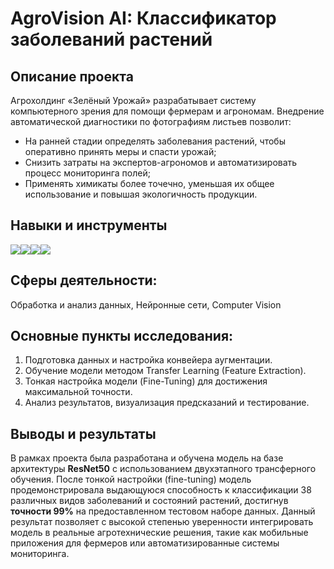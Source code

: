 # AgroVision AI: Классификатор заболеваний растений

## Описание проекта
Агрохолдинг «Зелёный Урожай» разрабатывает систему компьютерного зрения для помощи фермерам и агрономам. Внедрение автоматической диагностики по фотографиям листьев позволит:

- На ранней стадии определять заболевания растений, чтобы оперативно принять меры и спасти урожай;
- Снизить затраты на экспертов-агрономов и автоматизировать процесс мониторинга полей;
- Применять химикаты более точечно, уменьшая их общее использование и повышая экологичность продукции.

## Навыки и инструменты
<img src="https://img.shields.io/badge/PyTorch-black?style=flat-square&logo=pytorch&logoColor=orange"/><img src="https://img.shields.io/badge/Pandas-black?style=flat-square&logo=pandas&logoColor=orange"/><img src="https://img.shields.io/badge/NumPy-black?style=flat-square&logo=numpy&logoColor=blue"/><img src="https://img.shields.io/badge/Matplotlib-black?style=flat-square&logo=matplotlib&logoColor=white"/>

## Сферы деятельности:
Обработка и анализ данных, Нейронные сети, Computer Vision

## Основные пункты исследования:
1.  Подготовка данных и настройка конвейера аугментации.
2.  Обучение модели методом Transfer Learning (Feature Extraction).
3.  Тонкая настройка модели (Fine-Tuning) для достижения максимальной точности.
4.  Анализ результатов, визуализация предсказаний и тестирование.

## Выводы и результаты
В рамках проекта была разработана и обучена модель на базе архитектуры **ResNet50** с использованием двухэтапного трансферного обучения. После тонкой настройки (fine-tuning) модель продемонстрировала выдающуюся способность к классификации 38 различных видов заболеваний и состояний растений, достигнув **точности 99%** на предоставленном тестовом наборе данных. Данный результат позволяет с высокой степенью уверенности интегрировать модель в реальные агротехнические решения, такие как мобильные приложения для фермеров или автоматизированные системы мониторинга.